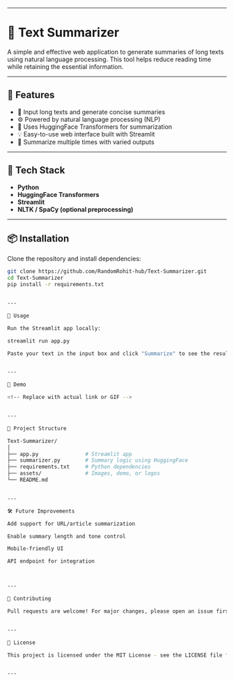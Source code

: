 


---

# 📝 Text Summarizer

A simple and effective web application to generate summaries of long texts using natural language processing. This tool helps reduce reading time while retaining the essential information.



---

## 🚀 Features

- 📄 Input long texts and generate concise summaries
- ⚙️ Powered by natural language processing (NLP)
- 🧠 Uses HuggingFace Transformers for summarization
- 💡 Easy-to-use web interface built with Streamlit
- 🔁 Summarize multiple times with varied outputs

---

## 🧰 Tech Stack

- **Python**
- **HuggingFace Transformers**
- **Streamlit**
- **NLTK / SpaCy (optional preprocessing)**

---

## 📦 Installation

Clone the repository and install dependencies:

```bash
git clone https://github.com/RandomRohit-hub/Text-Summarizer.git
cd Text-Summarizer
pip install -r requirements.txt


---

🧪 Usage

Run the Streamlit app locally:

streamlit run app.py

Paste your text in the input box and click "Summarize" to see the results instantly.


---

📸 Demo

<!-- Replace with actual link or GIF -->


---

📁 Project Structure

Text-Summarizer/
│
├── app.py               # Streamlit app
├── summarizer.py        # Summary logic using HuggingFace
├── requirements.txt     # Python dependencies
├── assets/              # Images, demo, or logos
└── README.md


---

🛠 Future Improvements

Add support for URL/article summarization

Enable summary length and tone control

Mobile-friendly UI

API endpoint for integration



---

🙌 Contributing

Pull requests are welcome! For major changes, please open an issue first to discuss what you would like to change.


---

📄 License

This project is licensed under the MIT License - see the LICENSE file for details.


---




